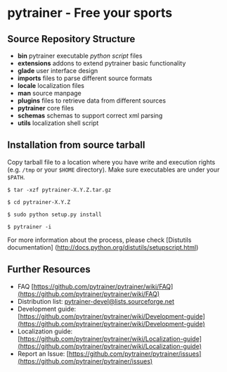 pytrainer - Free your sports
==================================================

Source Repository Structure
---------------------------
* **bin** pytrainer executable *python script* files
* **extensions** addons to extend pytrainer basic functionality
* **glade** user interface design
* **imports** files to parse different source formats
* **locale** localization files
* **man** source manpage
* **plugins** files to retrieve data from different sources
* **pytrainer** core files
* **schemas** schemas to support correct xml parsing
* **utils** localization shell script

Installation from source tarball
-----------------
Copy tarball file to a location where you have write and execution rights (e.g. `/tmp` or your `$HOME` directory). Make sure executables are under your `$PATH`.

`$ tar -xzf pytrainer-X.Y.Z.tar.gz`

`$ cd pytrainer-X.Y.Z`

`$ sudo python setup.py install`

`$ pytrainer -i`

For more information about the process, please check [Distutils documentation] (http://docs.python.org/distutils/setupscript.html)

Further Resources
-----------------
* FAQ [https://github.com/pytrainer/pytrainer/wiki/FAQ](https://github.com/pytrainer/pytrainer/wiki/FAQ)
* Distribution list: pytrainer-devel@lists.sourceforge.net
* Development guide: [https://github.com/pytrainer/pytrainer/wiki/Development-guide](https://github.com/pytrainer/pytrainer/wiki/Development-guide)
* Localization guide: [https://github.com/pytrainer/pytrainer/wiki/Localization-guide](https://github.com/pytrainer/pytrainer/wiki/Localization-guide)
* Report an Issue: [https://github.com/pytrainer/pytrainer/issues](https://github.com/pytrainer/pytrainer/issues)

